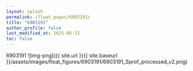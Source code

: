 ```yaml
---
layout: splash
permalink: /float_pages/6903191/
title: "6903191"
author_profile: false
last_modified_at: 2025-06-13
toc: false
---
```

 
6903191
![img-png]({{ site.url }}{{ site.baseurl }}/assets/images/float_figures/6903191/6903191_Sprof_processed_v2.png)